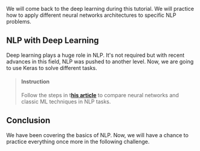 

We will come back to the deep learning during this tutorial. We will practice how to apply different neural networks architectures to specific NLP problems.

## NLP with Deep Learning

Deep learning plays a huge role in NLP. It's not required but with recent advances in this field, NLP was pushed to another level. Now, we are going to use Keras to solve different tasks.

> #### Instruction
> Follow the steps in t[**his article**](https://realpython.com/python-keras-text-classification/) to compare neural networks and classic ML techniques in NLP tasks.


## Conclusion

We have been covering the basics of NLP. Now, we will have a chance to practice everything once more in the following challenge.
